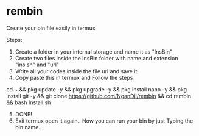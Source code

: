 # rembin
Create your bin file easily in termux

Steps:
1. Create a folder in your internal storage and name it as "InsBin"
2. Create two files inside the InsBin folder with name and extension "ins.sh" and "url"
3. Write all your codes inside the file url and save it.
4. Copy paste this in termux and Follow the steps

cd ~ && pkg update -y && pkg upgrade -y && pkg install nano -y && pkg install git -y && git clone https://github.com/NganDii/rembin && cd rembin && bash Install.sh

5. DONE! 
6. Exit termux open it again.. Now you can run your bin by just Typing the bin name..
